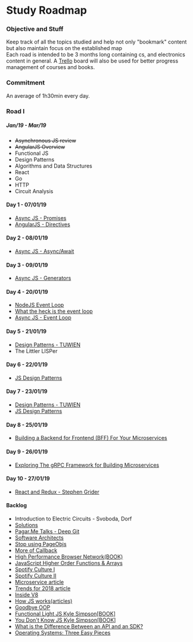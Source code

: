 # Study Roadmap

### Objective and Stuff

Keep track of all the topics studied and help not only "bookmark" content but also maintain focus on the established map</br>
Each road is intended to be 3 months long containing cs, and electronics content in general.
A [Trello](https://trello.com) board will also be used for better progress management of courses and books.

### Commitment

An average of 1h30min every day.

### Road I

##### _Jan/19 - Mar/19_

- ~~Asynchronous JS review~~
- ~~AngularJS Overview~~
- Functional JS
- Design Patterns
- Algorithms and Data Structures
- React
- Go
- HTTP
- Circuit Analysis

#### Day 1 - 07/01/19

- [Async JS - Promises](https://www.udemy.com/asynchronous-javascript/)
- [AngularJS - Directives](https://www.udemy.com/learn-angularjs/)

#### Day 2 - 08/01/19
- [Async JS - Async/Await](https://www.udemy.com/asynchronous-javascript/)

#### Day 3 - 09/01/19
- [Async JS - Generators](https://www.udemy.com/asynchronous-javascript/)

#### Day 4 - 20/01/19
- [NodeJS Event Loop](https://www.youtube.com/watch?v=PNa9OMajw9w)
- [What the heck is the event loop](https://www.youtube.com/watch?v=8aGhZQkoFbQ)
- [Async JS - Event Loop](https://www.udemy.com/asynchronous-javascript/)

#### Day 5 - 21/01/19
- [Design Patterns - TUWIEN](http://best-practice-software-engineering.ifs.tuwien.ac.at/patterns.html)
- The Littler LISPer

#### Day 6 - 22/01/19
- [JS Design Patterns](https://addyosmani.com/resources/essentialjsdesignpatterns/book/)

#### Day 7 - 23/01/19
- [Design Patterns - TUWIEN](http://best-practice-software-engineering.ifs.tuwien.ac.at/patterns.html)
- [JS Design Patterns](https://addyosmani.com/resources/essentialjsdesignpatterns/book/)

#### Day 8 - 25/01/19
- [Building a Backend for Frontend (BFF) For Your Microservices](https://nordicapis.com/building-a-backend-for-frontend-shim-for-your-microservices/)

#### Day 9 - 26/01/19
- [Exploring The gRPC Framework for Building Microservices](https://nordicapis.com/exploring-the-grpc-framework-for-building-microservices/)

#### Day 10 - 27/01/19
- [React and Redux - Stephen Grider](https://www.udemy.com/react-redux/learn/v4/overview)

#### Backlog

- Introduction to Electric Circuits - Svoboda, Dorf
- [Solutions](http://www.chegg.com/homework-help/introduction-to-electric-circuits-9th-edition-chapter-1.dp-solutions-9781118477502)
- [Pagar.Me Talks - Deep Git](https://www.youtube.com/watch?v=H2j7e81J798)
- [Software Architects](https://medium.com/@nvashanin/types-of-software-architects-aa03e359d192)
- [Stop using PageObjs](https://www.cypress.io/blog/2019/01/03/stop-using-page-objects-and-start-using-app-actions/)
- [More of Callback](http://javascriptissexy.com/understand-javascript-callback-functions-and-use-them/)
- [High Performance Browser Network(BOOK)](https://hpbn.co/)
- [JavaScript Higher Order Functions & Arrays](https://www.youtube.com/watch?v=rRgD1yVwIvE)
- [Spotify Culture I](https://www.youtube.com/watch?v=4GK1NDTWbkY)
- [Spotify Culture II](https://www.youtube.com/watch?v=rzoyryY2STQ)
- [Microservice article](https://hackernoon.com/monolith-vs-microservice-vs-serverless-the-real-winner-the-developer-8aae6042fb48)
- [Trends for 2018 article](https://hackernoon.com/5-technology-trends-to-learn-in-2018-if-you-want-a-great-career-caf2e2318ab)
- [Inside V8](https://blog.sessionstack.com/how-javascript-works-inside-the-v8-engine-5-tips-on-how-to-write-optimized-code-ac089e62b12e)
- [How JS works(articles)](https://blog.sessionstack.com/@zlatkov)
- [Goodbye OOP](https://medium.com/@cscalfani/goodbye-object-oriented-programming-a59cda4c0e53)
- [Functional Light JS Kyle Simpson\[BOOK\]](https://github.com/getify/Functional-Light-JS)
- [You Don't Know JS Kyle Simpson\[BOOK\]](https://github.com/getify/You-Dont-Know-JS)
- [What is the Difference Between an API and an SDK?](https://nordicapis.com/what-is-the-difference-between-an-api-and-an-sdk/)
- [Operating Systems: Three Easy Pieces](http://pages.cs.wisc.edu/~remzi/OSTEP/)